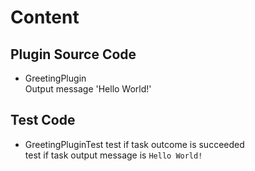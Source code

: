 # Content

## Plugin Source Code
- GreetingPlugin  
  Output message 'Hello World!'

## Test Code
- GreetingPluginTest
  test if task outcome is succeeded  
  test if task output message is `Hello World!`

